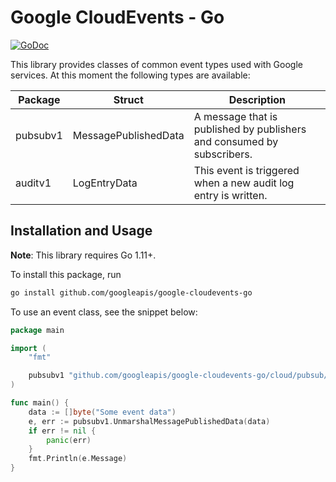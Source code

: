 # Google CloudEvents - Go

[![GoDoc](https://img.shields.io/badge/go-documentation-blue.svg?style=flat-square)](https://pkg.go.dev/mod/github.com/googleapis/google-cloudevents-go)

This library provides classes of common event types used with Google services.
At this moment the following types are available:

| Package | Struct | Description |
| ------------- | ------------- | ------------- |
| pubsubv1 | MessagePublishedData | A message that is published by publishers and consumed by subscribers. |
| auditv1 | LogEntryData | This event is triggered when a new audit log entry is written. |

## Installation and Usage

**Note**: This library requires Go 1.11+.

To install this package, run

``` sh
go install github.com/googleapis/google-cloudevents-go
```

To use an event class, see the snippet below:

``` go
package main

import (
	"fmt"

	pubsubv1 "github.com/googleapis/google-cloudevents-go/cloud/pubsub/v1"
)

func main() {
	data := []byte("Some event data")
	e, err := pubsubv1.UnmarshalMessagePublishedData(data)
	if err != nil {
		panic(err)
	}
	fmt.Println(e.Message)
}
```
